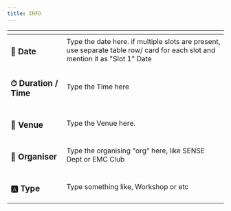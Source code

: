 ```yaml
---
title: INFO
---
```


<table data-view="cards"><thead><tr><th></th><th></th></tr></thead><tbody><tr><td><h3>📅 <strong>Date</strong></h3></td><td>Type the date here. if multiple slots are present, use separate table row/ card for each slot and mention it as "Slot 1" Date</td></tr><tr><td><h3>⏱ Duration / Time</h3></td><td>Type the Time here</td></tr><tr><td><h3>📍 Venue</h3></td><td>Type the Venue here.</td></tr><tr><td><h3>👤 Organiser</h3></td><td>Type the organising "org" here, like SENSE Dept or EMC Club </td></tr><tr><td><h3>🅰️ Type</h3></td><td>Type something like, Workshop or etc</td></tr></tbody></table>
